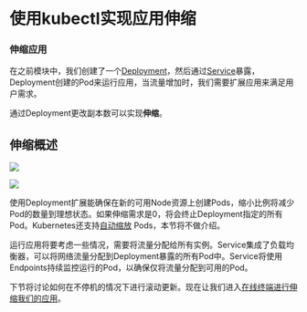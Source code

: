 # 使用kubectl实现应用伸缩

### 伸缩应用

在之前模块中，我们创建了一个[Deployment](http://docs.kubernetes.org.cn/317.html)，然后通过[Service](https://kubernetes.io/docs/concepts/services-networking/service/)暴露，Deployment创建的Pod来运行应用，当流量增加时，我们需要扩展应用来满足用户需求。

通过Deployment更改副本数可以实现**伸缩**。

## 伸缩概述

![](https://d33wubrfki0l68.cloudfront.net/043eb67914e9474e30a303553d5a4c6c7301f378/0d8f6/docs/tutorials/kubernetes-basics/public/images/module_05_scaling1.svg)

![](https://d33wubrfki0l68.cloudfront.net/30f75140a581110443397192d70a4cdb37df7bfc/b5f56/docs/tutorials/kubernetes-basics/public/images/module_05_scaling2.svg)

使用Deployment扩展能确保在新的可用Node资源上创建Pods，缩小比例将减少Pod的数量到理想状态。如果伸缩需求是0，将会终止Deployment指定的所有Pod。Kubernetes还支持[自动缩放](http://kubernetes.io/docs/user-guide/horizontal-pod-autoscaling/) Pods，本节将不做介绍。

运行应用将要考虑一些情况，需要将流量分配给所有实例。Service集成了负载均衡器，可以将网络流量分配到Deployment暴露的所有Pod中。Service将使用Endpoints持续监控运行的Pod，以确保仅将流量分配到可用的Pod。

下节将讨论如何在不停机的情况下进行滚动更新。现在让我们进入[在线终端进行伸缩我们的应用](https://kubernetes.io/docs/tutorials/kubernetes-basics/scale-interactive/)。



